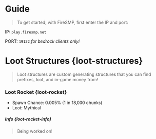 # Guide

> To get started, with FireSMP, first enter the IP and port:   

IP: `play.firesmp.net`    

PORT: `19132` *for bedrock clients only!*


# Loot Structures {loot-structures}

> Loot structures are custom generating structures that you can find prefixes, loot, and in-game money from!

### Loot Rocket {loot-rocket}

- Spawn Chance: 0.005% (1 in 18,000 chunks)
- Loot: Mythical

##### Info {loot-rocket-info}

> Being worked on!
